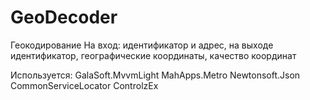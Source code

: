 # GeoDecoder
Геокодирование
На вход: идентификатор и адрес, на выходе идентификатор, географические координаты, качество координат

Используется:
GalaSoft.MvvmLight
MahApps.Metro
Newtonsoft.Json
CommonServiceLocator
ControlzEx